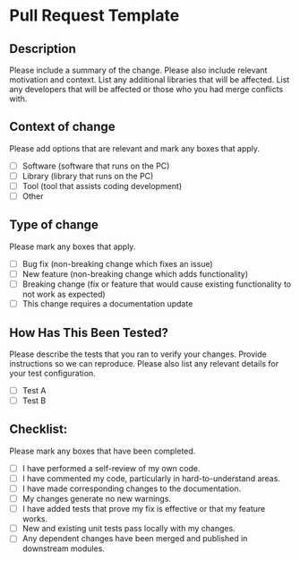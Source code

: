 # Pull Request Template

## Description

Please include a summary of the change.
Please also include relevant motivation and context.
List any additional libraries that will be affected.
List any developers that will be affected or those who you had merge conflicts with.

## Context of change

Please add options that are relevant and mark any boxes that apply.

- [ ] Software (software that runs on the PC)
- [ ] Library (library that runs on the PC)
- [ ] Tool (tool that assists coding development)
- [ ] Other

## Type of change

Please mark any boxes that apply.

- [ ] Bug fix (non-breaking change which fixes an issue)
- [ ] New feature (non-breaking change which adds functionality)
- [ ] Breaking change (fix or feature that would cause existing functionality to not work as expected)
- [ ] This change requires a documentation update

## How Has This Been Tested?

Please describe the tests that you ran to verify your changes.
Provide instructions so we can reproduce.
Please also list any relevant details for your test configuration.

- [ ] Test A
- [ ] Test B

## Checklist:

Please mark any boxes that have been completed.

- [ ] I have performed a self-review of my own code.
- [ ] I have commented my code, particularly in hard-to-understand areas.
- [ ] I have made corresponding changes to the documentation.
- [ ] My changes generate no new warnings.
- [ ] I have added tests that prove my fix is effective or that my feature works.
- [ ] New and existing unit tests pass locally with my changes.
- [ ] Any dependent changes have been merged and published in downstream modules.
